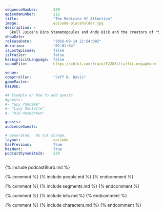 ```yaml
---
sequenceNumber:       229
episodeNumber:        212
title:                "The Medicine Of Attention"
image:                episode-placeholder.jpg
description: >
  Skull Juice's Dino Stamatopoulos and Andy Dick and the creators of "Stranger Things" The Duffer Brothers all in one episode. Watch the video at harmontown.com/live
showDate:             
releaseDate:          "2016-09-14 22:54:00Z"
duration:             "02:01:04"
isLostEpisode:        false
isTrailer:            false
hasExplicitLanguage:  false
soundFile:            https://chtbl.com/track/E2288/traffic.megaphone.fm/STA5045132074.mp3?updated=1559762320

venue:                
comptroller:          "Jeff B. Davis"
gameMaster:           
hasDnD:               

## Example on how to add guests
#guests:
#- "Guy Pancake"
#- "Lady Omelette"
#- "Kid Hashbrown"

guests:
audienceGuests:

# Generated.  Do not change:
layout:               episode
hasPrevious:          True
hasNext:              True
podcastDynamiteId:    229
---
```


{% include podcastBlurb.md %}

{% comment %}
{% include people.md %}
{% endcomment %}

{% comment %}
{% include segments.md %}
{% endcomment %}

{% comment %}
{% include bits.md %}
{% endcomment %}

{% comment %}
{% include characters.md %}
{% endcomment %}

